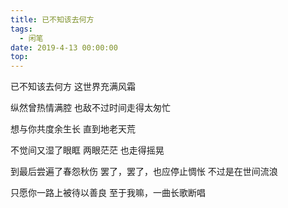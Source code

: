 ```yaml
---
title: 已不知该去何方
tags:
  - 闲笔
date: 2019-4-13 00:00:00
top:
---
```

已不知该去何方
这世界充满风霜

纵然曾热情满腔
也敌不过时间走得太匆忙

想与你共度余生长
直到地老天荒

不觉间又湿了眼眶
两眼茫茫
也走得摇晃

到最后尝遍了春怨秋伤
罢了，罢了，也应停止惆怅
不过是在世间流浪

只愿你一路上被待以善良
至于我嘛，一曲长歌断唱
